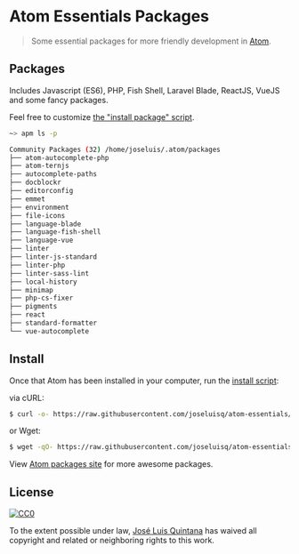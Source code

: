 # Atom Essentials Packages

> Some essential packages for more friendly development in [Atom](https://atom.io/).

## Packages
Includes Javascript (ES6), PHP, Fish Shell, Laravel Blade, ReactJS, VueJS and some fancy packages.

Feel free to customize [the "install package" script](././install.sh).

```sh
~> apm ls -p

Community Packages (32) /home/joseluis/.atom/packages
├── atom-autocomplete-php
├── atom-ternjs
├── autocomplete-paths
├── docblockr
├── editorconfig
├── emmet
├── environment
├── file-icons
├── language-blade
├── language-fish-shell
├── language-vue
├── linter
├── linter-js-standard
├── linter-php
├── linter-sass-lint
├── local-history
├── minimap
├── php-cs-fixer
├── pigments
├── react
├── standard-formatter
└── vue-autocomplete
```

## Install
Once that Atom has been installed in your computer, run the [install script](./install.sh):

via cURL:
```sh
$ curl -o- https://raw.githubusercontent.com/joseluisq/atom-essentials/master/install.sh | bash
```

or Wget:

```sh
$ wget -qO- https://raw.githubusercontent.com/joseluisq/atom-essentials/master/install.sh | bash
```

View [Atom packages site](https://atom.io/packages) for more awesome packages.

## License

[![CC0](http://i.creativecommons.org/p/zero/1.0/88x31.png)](http://creativecommons.org/publicdomain/zero/1.0/)

To the extent possible under law, [José Luis Quintana](http://git.io/joseluisq
  ) has waived all copyright and related or neighboring rights to this work.

